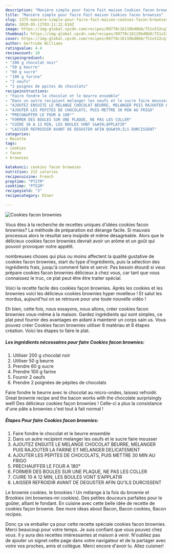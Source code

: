 ```yaml
---
description: "Manière simple pour faire Fait maison Cookies facon brownies"
title: "Manière simple pour faire Fait maison Cookies facon brownies"
slug: 1375-maniere-simple-pour-faire-fait-maison-cookies-facon-brownies
date: 2020-05-11T03:11:22.616Z
image: https://img-global.cpcdn.com/recipes/09778c16119bd0b0/751x532cq70/cookies-facon-brownies-photo-principale-de-la-recette.jpg
thumbnail: https://img-global.cpcdn.com/recipes/09778c16119bd0b0/751x532cq70/cookies-facon-brownies-photo-principale-de-la-recette.jpg
cover: https://img-global.cpcdn.com/recipes/09778c16119bd0b0/751x532cq70/cookies-facon-brownies-photo-principale-de-la-recette.jpg
author: Gertrude Williams
ratingvalue: 4.4
reviewcount: 10
recipeingredient:
- "200 g chocolat noir"
- "50 g beurre"
- "60 g sucre"
- "100 g farine"
- "2 oeufs"
- "2 poignes de ppites de chocolats"
recipeinstructions:
- "Faire fondre le chocolat et le beurre ensemble"
- "Dans un autre recipient melanger les oeufs et le sucre faire mousser"
- "AJOUTEZ ENSUITE LE MELANGE CHOCOLAT BEURRE, MELANGER PUIS RAJOUTER LA FARINE ET MELANGER DELICATEMENT"
- "AJOUTER LES PEPITES DE CHOCOLATS, PUIS METTRE 30 MIN AU FRIGO"
- "PRECHAUFFER LE FOUR A 180°"
- "FORMER DES BOULES SUR UNE PLAQUE, NE PAS LES COLLER"
- "CUIRE 10 A 12 MIN, LES BOULES VONT S&#39;APPLATIR"
- "LAISSER REFROIDIR AVANT DE DEGUSTER AFIN QU&#39;ILS DURCISSENT"
categories:
- Recette
tags:
- cookies
- facon
- brownies

katakunci: cookies facon brownies 
nutrition: 212 calories
recipecuisine: French
preptime: "PT27M"
cooktime: "PT52M"
recipeyield: "3"
recipecategory: Dîner

---
```



![Cookies facon brownies](https://img-global.cpcdn.com/recipes/09778c16119bd0b0/751x532cq70/cookies-facon-brownies-photo-principale-de-la-recette.jpg)

Vous êtes à la recherche de recettes uniques d'idées cookies facon brownies? La méthode de préparation est dérange facile. Si mauvais processus alors le résultat sera insipide et même désagréable. Alors que le délicieux cookies facon brownies devrait avoir un arôme et un goût qui pouvoir provoquer notre appétit.

nombreuses choses qui plus ou moins affectent la qualité gustative de cookies facon brownies, start du type d'ingrédients, puis la sélection des ingrédients frais, jusqu'à comment faire et servir. Pas besoin étourdi si veux prépare cookies facon brownies délicieux à chez vous, car tant que vous connaissez le truc, ce plat peut être être traiter spécial.

Voici la recette facile des cookies façon brownies. Après les cookies et les brownies voici les délicieux cookies brownies hyper moelleux ! Et salut les mordus, aujourd&#39;hui on se retrouve pour une toute nouvelle vidéo !


Eh bien, cette fois, nous essayons, nous allons, créer cookies facon brownies vous-même à la maison. Gardez ingrédients qui sont simples, ce plat peut fournir des avantages en aidant à maintenir un corps sain us. Vous pouvez créer Cookies facon brownies utiliser 6 matériau et 8 étapes création. Voici les étapes to faire le plat.

<!--inarticleads1-->

##### Les ingrédients nécessaires pour faire Cookies facon brownies:

1. Utiliser 200 g chocolat noir
1. Utiliser 50 g beurre
1. Prendre 60 g sucre
1. Prendre 100 g farine
1. Fournir 2 oeufs
1. Prendre 2 poignées de pépites de chocolats


Faire fondre le beurre avec le chocolat au micro-ondes, laissez refroidir. Great brownie recipe and the bacon works with the chocolate surprisingly well! Des délicieux cookies façon brownies ! Celle-ci a plus la consistance d&#39;une pâte a brownies c&#39;est tout à fait normal ! 

<!--inarticleads2-->

##### Étapes Pour faire Cookies facon brownies:

1. Faire fondre le chocolat et le beurre ensemble
1. Dans un autre recipient melanger les oeufs et le sucre faire mousser
1. AJOUTEZ ENSUITE LE MELANGE CHOCOLAT BEURRE, MELANGER PUIS RAJOUTER LA FARINE ET MELANGER DELICATEMENT
1. AJOUTER LES PEPITES DE CHOCOLATS, PUIS METTRE 30 MIN AU FRIGO
1. PRECHAUFFER LE FOUR A 180°
1. FORMER DES BOULES SUR UNE PLAQUE, NE PAS LES COLLER
1. CUIRE 10 A 12 MIN, LES BOULES VONT S&#39;APPLATIR
1. LAISSER REFROIDIR AVANT DE DEGUSTER AFIN QU&#39;ILS DURCISSENT


Le brownie cookies. le brookies ! Un mélange à la fois du brownie et Brookies (mi brownies-mi cookies). Des petites douceurs parfaites pour le goûter, alliant le fondant. En cuisine avec cette belle idée de recette de cookies façon brownie. See more ideas about Bacon, Bacon cookies, Bacon recipes. 


Donc ça va emballer ça pour cette recette spéciale cookies facon brownies. Merci beaucoup pour votre temps. Je suis confiant que vous pouvez chez vous. Il y aura des recettes  intéressantes at maison à venir. N'oubliez pas de ajouter un signet cette page dans votre navigateur et de la partager avec votre vos proches, amis et collègue. Merci encore d'avoir lu. Allez cuisiner!
